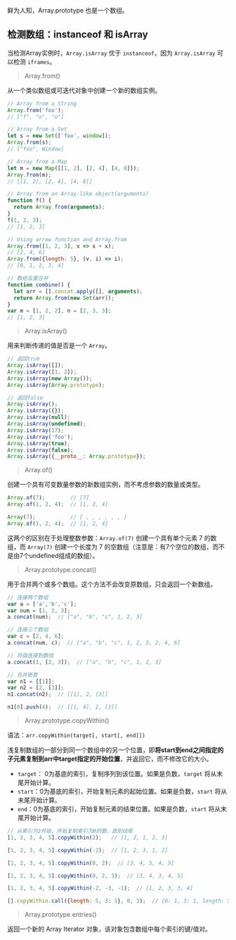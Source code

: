 鲜为人知，Array.prototype 也是一个数组。

## 检测数组：instanceof 和 isArray

当检测Array实例时，`Array.isArray` 优于 `instanceof`，因为 `Array.isArray` 可以检测 `iframes`。

> Array.from()

从一个类似数组或可迭代对象中创建一个新的数组实例。

```js
// Array from a String
Array.from('foo');   
// ["f", "o", "o"]

// Array from a Set
let s = new Set(['foo', window]);
Array.from(s);   
// ["foo", Window]

// Array from a Map
let m = new Map([[1, 2], [2, 4], [4, 8]]);
Array.from(m);   
// [[1, 2], [2, 4], [4, 8]]

// Array from an Array-like object(arguments)
function f() {
  return Array.from(arguments);
}
f(1, 2, 3);   
// [1, 2, 3]

// Using arrow function and Array.from
Array.from([1, 2, 3], x => x + x);
// [2, 4, 6]
Array.from({length: 5}, (v, i) => i);
// [0, 1, 2, 3, 4]

// 数组去重合并
function combine() { 
  let arr = [].concat.apply([], arguments); 
  return Array.from(new Set(arr)); 
}
var m = [1, 2, 2], n = [2, 3, 3];
// [1, 2, 3]
```

> Array.isArray()

用来判断传递的值是否是一个 `Array`。

```js
// 返回true
Array.isArray([]);
Array.isArray([1, 2]);
Array.isArray(new Array());
Array.isArray(Array.prototype);

// 返回false
Array.isArray();
Array.isArray({});
Array.isArray(null);
Array.isArray(undefined);
Array.isArray(17);
Array.isArray('foo');
Array.isArray(true);
Array.isArray(false);
Array.isArray({__proto__: Array.prototype});
```

> Array.of()

创建一个具有可变数量参数的新数组实例，而不考虑参数的数量或类型。

```js
Array.of(7);        // [7]
Array.of(1, 2, 4);  // [1, 2, 4]

Array(7);           // [ , , , , , , ]
Array.of(1, 2, 4);  // [1, 2, 4]
```

这两个的区别在于处理整数参数：`Array.of(7)` 创建一个具有单个元素 7 的数组，而 `Array(7)` 创建一个长度为 7 的空数组（注意是：有7个空位的数组，而不是由7个undefined组成的数组）。

> Array.prototype.concat()

用于合并两个或多个数组。这个方法不会改变原数组，只会返回一个新数组。

```js
// 连接两个数组
var a = ['a','b','c'];
var num = [1, 2, 3];
a.concat(num);  // ["a", "b", "c", 1, 2, 3]

// 连接三个数组
var c = [2, 4, 6];
a.concat(num, c);  // ["a", "b", "c", 1, 2, 3, 2, 4, 6]

// 将值连接到数组
a.concat(1, [2, 3]);  // ["a", "b", "c", 1, 2, 3]

// 合并嵌套
var n1 = [[1]];
var n2 = [2, [3]];
n1.concat(n2);  // [[1], 2, [3]]

n1[0].push(4);  // [[1, 4], 2, [3]]
```

> Array.prototype.copyWithin()

语法：`arr.copyWithin(target[, start[, end]])`

浅复制数组的一部分到同一个数组中的另一个位置，即**将start到end之间指定的子元素复制到arr中target指定的开始位置**，并返回它，而不修改它的大小。

* `target`： 0为基底的索引，复制序列到该位置。如果是负数，`target` 将从末尾开始计算。
* `start`：0为基底的索引，开始复制元素的起始位置。如果是负数，`start` 将从末尾开始计算。
* `end`：0为基底的索引，开始复制元素的结束位置。如果是负数，`start` 将从末尾开始计算。

```js
// 从索引为2开始，开始复制索引为0的数，直到结尾
[1, 2, 3, 4, 5].copyWithin(2);   // [1, 2, 1, 2, 3]

[1, 2, 3, 4, 5].copyWithin(-2);  // [1, 2, 3, 1, 2]

[1, 2, 3, 4, 5].copyWithin(0, 2);  // [3, 4, 5, 4, 5]

[1, 2, 3, 4, 5].copyWithin(0, 2, 3);  // [3, 4, 3, 4, 5]

[1, 2, 3, 4, 5].copyWithin(-2, -3, -1);  // [1, 2, 3, 3, 4]

[].copyWithin.call({length: 5, 3: 1}, 0, 3);  // {0: 1, 3: 1, length: 5}
```

> Array.prototype.entries()

返回一个新的 Array Iterator 对象，该对象包含数组中每个索引的键/值对。